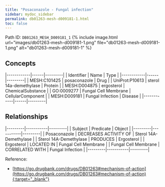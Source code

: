 ```yaml
---
title: "Posaconazole - Fungal infection"
sidebar: mydoc_sidebar
permalink: db01263-mesh-d009181-1.html
toc: false 
---
```



Path ID: `DB01263_MESH_D009181_1`
{% include image.html url="images/db01263-mesh-d009181-1.png" file="db01263-mesh-d009181-1.png" alt="db01263-mesh-d009181-1" %}

## Concepts

|------------|------|---------|
| Identifier | Name | Type    |
|------------|------|---------|
| MESH:C101425 | posaconazole | Drug |
| UniProt:P10613 | sterol 14a-demethylase | Protein |
| MESH:D004875 | ergosterol | ChemicalSubstance |
| GO:0009277 | Fungal Cell Membrane | CellularComponent |
| MESH:D009181 | Fungal Infection | Disease |
|------------|------|---------|

## Relationships

|---------|-----------|---------|
| Subject | Predicate | Object  |
|---------|-----------|---------|
| Posaconazole | DECREASES ACTIVITY OF | Sterol 14A-Demethylase |
| Sterol 14A-Demethylase | PRODUCES | Ergosterol |
| Ergosterol | LOCATED IN | Fungal Cell Membrane |
| Fungal Cell Membrane | CORRELATED WITH | Fungal Infection |
|---------|-----------|---------|

Reference:
  - [https://go.drugbank.com/drugs/DB01263#mechanism-of-action](https://go.drugbank.com/drugs/DB01263#mechanism-of-action){:target="_blank"}